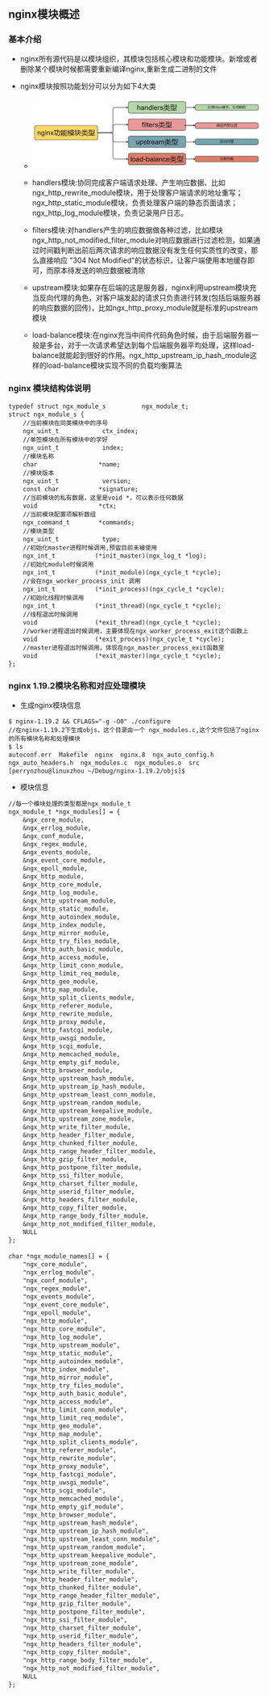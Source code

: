 ## nginx模块概述



### 基本介绍

- nginx所有源代码是以模块组织，其模块包括核心模块和功能模块。新增或者删除某个模块时候都需要重新编译nginx,重新生成二进制的文件

- nginx模块按照功能划分可以分为如下4大类

  - ![nginx-module-overview](../images/nginx-module-overview.jpg)

  - handlers模块:协同完成客户端请求处理、产生响应数据、比如ngx_http_rewrite_module模块，用于处理客户端请求的地址重写；ngx_http_static_module模块，负责处理客户端的静态页面请求；ngx_http_log_module模块，负责记录用户日志。
  - filters模块:对handlers产生的响应数据做各种过滤，比如模块ngx_http_not_modified_filter_module对响应数据进行过滤检测，如果通过时间戳判断出前后两次请求的响应数据没有发生任何实质性的改变，那么直接响应 "304 Not Modified"的状态标识，让客户端使用本地缓存即可，而原本待发送的响应数据被清除
  - upstream模块:如果存在后端的这是服务器，nginx利用upstream模块充当反向代理的角色，对客户端发起的请求只负责进行转发(包括后端服务器的响应数据的回传)，比如ngx_http_proxy_module就是标准的upstream模块
  - load-balance模块:在nginx充当中间件代码角色时候，由于后端服务器一般是多台，对于一次请求希望达到每个后端服务器平均处理，这样load-balance就能起到很好的作用。ngx_http_upstream_ip_hash_module这样的load-balance模块实现不同的负载均衡算法

### nginx 模块结构体说明
```
typedef struct ngx_module_s          ngx_module_t;
struct ngx_module_s {
	//当前模块在同类模块中的序号
    ngx_uint_t            ctx_index;
    //单签模块在所有模块中的学好
    ngx_uint_t            index;
	//模块名称
    char                 *name;
	//模块版本
    ngx_uint_t            version;
    const char           *signature;
	//当前模块的私有数据，这里是void *，可以表示任何数据
    void                 *ctx;
    //当前模块配置项解析数组
    ngx_command_t        *commands;
    //模块类型
    ngx_uint_t            type;
    //初始化master进程时候调用,预留目前未被使用
    ngx_int_t           (*init_master)(ngx_log_t *log);
	//初始化module时候调用
    ngx_int_t           (*init_module)(ngx_cycle_t *cycle);
	//会在ngx_worker_process_init 调用
    ngx_int_t           (*init_process)(ngx_cycle_t *cycle);
    //初始化线程时候调用
    ngx_int_t           (*init_thread)(ngx_cycle_t *cycle);
    //线程退出时候调用
    void                (*exit_thread)(ngx_cycle_t *cycle);
    //worker进程退出时候调用，主要体现在ngx_worker_process_exit这个函数上
    void                (*exit_process)(ngx_cycle_t *cycle);
	//master进程退出时候调用，体现在ngx_master_process_exit函数里
    void                (*exit_master)(ngx_cycle_t *cycle);
};
```
### nginx 1.19.2模块名称和对应处理模块

- 生成nginx模块信息
```
$ nginx-1.19.2 && CFLAGS="-g -O0" ./configure
//在nginx-1.19.2下生成objs，这个目录由一个 ngx_modules.c,这个文件包括了nginx的所有模块名称和处理模块
$ ls
autoconf.err  Makefile  nginx  nginx.8  ngx_auto_config.h  ngx_auto_headers.h  ngx_modules.c  ngx_modules.o  src
[perrynzhou@linuxzhou ~/Debug/nginx-1.19.2/objs]$ 
```
- 模块信息
```
//每一个模块处理的类型都是ngx_module_t
ngx_module_t *ngx_modules[] = {
    &ngx_core_module,
    &ngx_errlog_module,
    &ngx_conf_module,
    &ngx_regex_module,
    &ngx_events_module,
    &ngx_event_core_module,
    &ngx_epoll_module,
    &ngx_http_module,
    &ngx_http_core_module,
    &ngx_http_log_module,
    &ngx_http_upstream_module,
    &ngx_http_static_module,
    &ngx_http_autoindex_module,
    &ngx_http_index_module,
    &ngx_http_mirror_module,
    &ngx_http_try_files_module,
    &ngx_http_auth_basic_module,
    &ngx_http_access_module,
    &ngx_http_limit_conn_module,
    &ngx_http_limit_req_module,
    &ngx_http_geo_module,
    &ngx_http_map_module,
    &ngx_http_split_clients_module,
    &ngx_http_referer_module,
    &ngx_http_rewrite_module,
    &ngx_http_proxy_module,
    &ngx_http_fastcgi_module,
    &ngx_http_uwsgi_module,
    &ngx_http_scgi_module,
    &ngx_http_memcached_module,
    &ngx_http_empty_gif_module,
    &ngx_http_browser_module,
    &ngx_http_upstream_hash_module,
    &ngx_http_upstream_ip_hash_module,
    &ngx_http_upstream_least_conn_module,
    &ngx_http_upstream_random_module,
    &ngx_http_upstream_keepalive_module,
    &ngx_http_upstream_zone_module,
    &ngx_http_write_filter_module,
    &ngx_http_header_filter_module,
    &ngx_http_chunked_filter_module,
    &ngx_http_range_header_filter_module,
    &ngx_http_gzip_filter_module,
    &ngx_http_postpone_filter_module,
    &ngx_http_ssi_filter_module,
    &ngx_http_charset_filter_module,
    &ngx_http_userid_filter_module,
    &ngx_http_headers_filter_module,
    &ngx_http_copy_filter_module,
    &ngx_http_range_body_filter_module,
    &ngx_http_not_modified_filter_module,
    NULL
};

char *ngx_module_names[] = {
    "ngx_core_module",
    "ngx_errlog_module",
    "ngx_conf_module",
    "ngx_regex_module",
    "ngx_events_module",
    "ngx_event_core_module",
    "ngx_epoll_module",
    "ngx_http_module",
    "ngx_http_core_module",
    "ngx_http_log_module",
    "ngx_http_upstream_module",
    "ngx_http_static_module",
    "ngx_http_autoindex_module",
    "ngx_http_index_module",
    "ngx_http_mirror_module",
    "ngx_http_try_files_module",
    "ngx_http_auth_basic_module",
    "ngx_http_access_module",
    "ngx_http_limit_conn_module",
    "ngx_http_limit_req_module",
    "ngx_http_geo_module",
    "ngx_http_map_module",
    "ngx_http_split_clients_module",
    "ngx_http_referer_module",
    "ngx_http_rewrite_module",
    "ngx_http_proxy_module",
    "ngx_http_fastcgi_module",
    "ngx_http_uwsgi_module",
    "ngx_http_scgi_module",
    "ngx_http_memcached_module",
    "ngx_http_empty_gif_module",
    "ngx_http_browser_module",
    "ngx_http_upstream_hash_module",
    "ngx_http_upstream_ip_hash_module",
    "ngx_http_upstream_least_conn_module",
    "ngx_http_upstream_random_module",
    "ngx_http_upstream_keepalive_module",
    "ngx_http_upstream_zone_module",
    "ngx_http_write_filter_module",
    "ngx_http_header_filter_module",
    "ngx_http_chunked_filter_module",
    "ngx_http_range_header_filter_module",
    "ngx_http_gzip_filter_module",
    "ngx_http_postpone_filter_module",
    "ngx_http_ssi_filter_module",
    "ngx_http_charset_filter_module",
    "ngx_http_userid_filter_module",
    "ngx_http_headers_filter_module",
    "ngx_http_copy_filter_module",
    "ngx_http_range_body_filter_module",
    "ngx_http_not_modified_filter_module",
    NULL
};

```